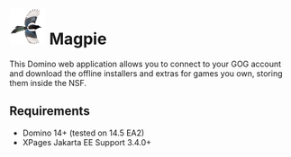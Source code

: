 # ![Magpie icon](assets/icon-color-64.png) Magpie

This Domino web application allows you to connect to your GOG account and download the offline installers and extras for games you own, storing them inside the NSF.

## Requirements

- Domino 14+ (tested on 14.5 EA2)
- XPages Jakarta EE Support 3.4.0+
